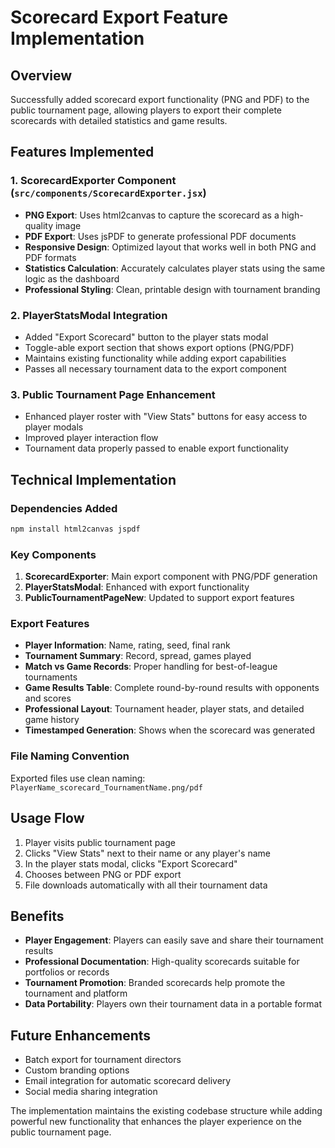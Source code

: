 # Scorecard Export Feature Implementation

## Overview
Successfully added scorecard export functionality (PNG and PDF) to the public tournament page, allowing players to export their complete scorecards with detailed statistics and game results.

## Features Implemented

### 1. ScorecardExporter Component (`src/components/ScorecardExporter.jsx`)
- **PNG Export**: Uses html2canvas to capture the scorecard as a high-quality image
- **PDF Export**: Uses jsPDF to generate professional PDF documents
- **Responsive Design**: Optimized layout that works well in both PNG and PDF formats
- **Statistics Calculation**: Accurately calculates player stats using the same logic as the dashboard
- **Professional Styling**: Clean, printable design with tournament branding

### 2. PlayerStatsModal Integration
- Added "Export Scorecard" button to the player stats modal
- Toggle-able export section that shows export options (PNG/PDF)
- Maintains existing functionality while adding export capabilities
- Passes all necessary tournament data to the export component

### 3. Public Tournament Page Enhancement
- Enhanced player roster with "View Stats" buttons for easy access to player modals
- Improved player interaction flow
- Tournament data properly passed to enable export functionality

## Technical Implementation

### Dependencies Added
```bash
npm install html2canvas jspdf
```

### Key Components
1. **ScorecardExporter**: Main export component with PNG/PDF generation
2. **PlayerStatsModal**: Enhanced with export functionality
3. **PublicTournamentPageNew**: Updated to support export features

### Export Features
- **Player Information**: Name, rating, seed, final rank
- **Tournament Summary**: Record, spread, games played
- **Match vs Game Records**: Proper handling for best-of-league tournaments
- **Game Results Table**: Complete round-by-round results with opponents and scores
- **Professional Layout**: Tournament header, player stats, and detailed game history
- **Timestamped Generation**: Shows when the scorecard was generated

### File Naming Convention
Exported files use clean naming: `PlayerName_scorecard_TournamentName.png/pdf`

## Usage Flow
1. Player visits public tournament page
2. Clicks "View Stats" next to their name or any player's name
3. In the player stats modal, clicks "Export Scorecard" 
4. Chooses between PNG or PDF export
5. File downloads automatically with all their tournament data

## Benefits
- **Player Engagement**: Players can easily save and share their tournament results
- **Professional Documentation**: High-quality scorecards suitable for portfolios or records
- **Tournament Promotion**: Branded scorecards help promote the tournament and platform
- **Data Portability**: Players own their tournament data in a portable format

## Future Enhancements
- Batch export for tournament directors
- Custom branding options
- Email integration for automatic scorecard delivery
- Social media sharing integration

The implementation maintains the existing codebase structure while adding powerful new functionality that enhances the player experience on the public tournament page.